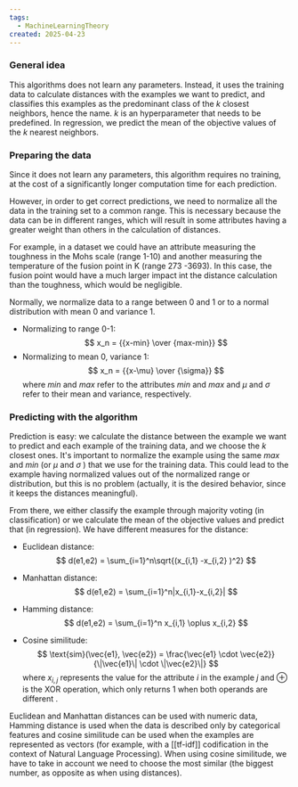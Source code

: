 ```yaml
---
tags:
  - MachineLearningTheory
created: 2025-04-23
---
```


### General idea

This algorithms does not learn any parameters. Instead, it uses the training data to calculate distances with the examples we want to predict, and classifies this examples as the predominant class of the $k$ closest neighbors, hence the name. $k$ is an hyperparameter that needs to be predefined. In regression, we predict the mean of the objective values of the $k$ nearest neighbors.

### Preparing the data

Since it does not learn any parameters, this algorithm requires no training, at the cost of a significantly longer computation time for each prediction.

However, in order to get correct predictions, we need to normalize all the data in the training set to a common range. This is necessary because the data can be in different ranges, which will result in some attributes having a greater weight than others in the calculation of distances. 

For example, in a dataset we could have an attribute measuring the toughness in the Mohs scale (range 1-10) and another measuring the temperature of the fusion point in K (range 273 -3693). In this case, the fusion point would have a much larger impact int the distance calculation than the toughness, which would be negligible.

Normally, we normalize data to a range between 0 and 1 or to a normal distribution with mean 0 and variance 1. 

- Normalizing to range 0-1:
$$
x_n = {{x-min} \over {max-min}}
$$
- Normalizing to mean 0, variance 1:
$$
x_n = {{x-\mu} \over {\sigma}}
$$
where $min$ and $max$ refer to the attributes $min$ and $max$ and $\mu$ and $\sigma$ refer to their mean and variance, respectively.

### Predicting with the algorithm

Prediction is easy: we calculate the distance between the example we want to predict and each example of the training data, and we choose the $k$ closest ones. It's important to normalize the example using the same $max$ and $min$ (or $\mu$ and $\sigma$ ) that we use for the training data. This could lead to the example having normalized values out of the normalized range or distribution, but this is no problem (actually, it is the desired behavior, since it keeps the distances meaningful).

From there, we either classify the example through majority voting (in classification) or we calculate the mean of the objective values and predict that (in regression). We have different measures for the distance:

- Euclidean distance:
$$
d(e1,e2) = \sum_{i=1}^n\sqrt{(x_{i,1} -x_{i,2} )^2}
$$

- Manhattan distance:
$$
d(e1,e2) = \sum_{i=1}^n|x_{i,1}-x_{i,2}|
$$
- Hamming distance:
$$
d(e1,e2) = \sum_{i=1}^n x_{i,1} \oplus x_{i,2}
$$
- Cosine similitude:
$$
\text{sim}(\vec{e1}, \vec{e2}) = \frac{\vec{e1} \cdot \vec{e2}}{\|\vec{e1}\| \cdot \|\vec{e2}\|}
$$
where $x_{i,j}$ represents the value for the attribute $i$ in the example $j$ and $\oplus$ is the XOR operation, which only returns $1$ when both operands are different .

Euclidean and Manhattan distances can be used with numeric data, Hamming distance is used when the data is described only by categorical features and cosine similitude can be used when the examples are represented as vectors (for example, with a [[tf-idf]] codification in the context of Natural Language Processing). When using cosine similitude, we have to take in account we need to choose the most similar (the biggest number, as opposite as when using distances).